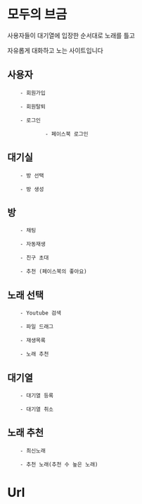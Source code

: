 # 모두의 브금 

사용자들이 대기열에 입장한 순서대로 노래를 틀고

자유롭게 대화하고 노는 사이트입니다



## 사용자

        - 회원가입

        - 회원탈퇴

        - 로그인

                - 페이스북 로그인



## 대기실

        - 방 선택

        - 방 생성



## 방

        - 채팅

        - 자동재생

        - 친구 초대

        - 추천 (페이스북의 좋아요)



## 노래 선택

        - Youtube 검색

        - 파일 드래그

        - 재생목록

        - 노래 추천

## 대기열

        - 대기열 등록

        - 대기열 취소



## 노래 추천

        - 최신노래

        - 추천 노래(추천 수 높은 노래)

# Url
